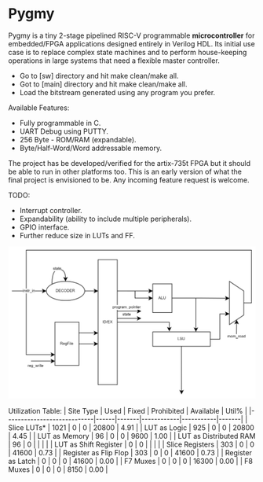 # Pygmy

Pygmy is a tiny 2-stage pipelined RISC-V programmable **microcontroller** for embedded/FPGA applications designed entirely in Verilog HDL. Its initial use case is to replace complex state machines and to perform house-keeping operations in large systems that need a flexible master controller.

* Go to [sw] directory and hit make clean/make all.
* Got to [main] directory and hit make clean/make all.
* Load the bitstream generated using any program you prefer.

Available Features:
* Fully programmable in C.
* UART Debug using PUTTY.
* 256 Byte - ROM/RAM (expandable).
* Byte/Half-Word/Word addressable memory.

The project has be developed/verified for the artix-735t FPGA but it should be able to run in other platforms too.
This is an early version of what the final project is envisioned to be. Any incoming feature request is welcome.

TODO:
* Interrupt controller.
* Expandability (ability to include multiple peripherals).
* GPIO interface.
* Further reduce size in LUTs and FF.
  
<img src="./PYGMY.svg">

Utilization Table:
|          Site Type         | Used | Fixed | Prohibited | Available | Util% |
|----------------------------|------|-------|------------|-----------|-------|
| Slice LUTs*                | 1021 |     0 |          0 |     20800 |  4.91 |
|   LUT as Logic             |  925 |     0 |          0 |     20800 |  4.45 |
|   LUT as Memory            |   96 |     0 |          0 |      9600 |  1.00 |
|     LUT as Distributed RAM |   96 |     0 |            |           |       |
|     LUT as Shift Register  |    0 |     0 |            |           |       |
| Slice Registers            |  303 |     0 |          0 |     41600 |  0.73 |
|   Register as Flip Flop    |  303 |     0 |          0 |     41600 |  0.73 |
|   Register as Latch        |    0 |     0 |          0 |     41600 |  0.00 |
| F7 Muxes                   |    0 |     0 |          0 |     16300 |  0.00 |
| F8 Muxes                   |    0 |     0 |          0 |      8150 |  0.00 |
